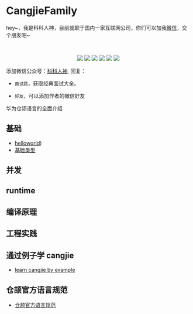 <!--
 * @Author: shgopher shgopher@gmail.com
 * @Date: 2024-06-22 13:20:08
 * @LastEditors: shgopher shgopher@gmail.com
 * @LastEditTime: 2024-06-23 17:58:50
 * @FilePath: /CangjieFamily/README.md
 * @Description: 
 * 
 * Copyright (c) 2024 by shgopher, All Rights Reserved. 
-->
# CangjieFamily
<p align="left">
hey~，我是科科人神，目前就职于国内一家互联网公司，你们可以加我<a href="#wechat.png">微信</a>，交个朋友吧~
</p>
<br>
<p align="center">
<a href='#wechat.png'
 target="_blank"><img src="https://img.shields.io/static/v1?label=%E7%A7%91%E7%A7%91%E4%BA%BA%E7%A5%9E&message=%E5%85%AC%E4%BC%97%E5%8F%B7&color="></a>
<a href="https://www.youtube.com/channel/UCK8wjBe9sh4VHSowLQmWOzg" target="_blank"><img src="https://img.shields.io/static/v1?label=youtube&message=YouTube&color=red"></a>
<a href="https://space.bilibili.com/478621088" target="_blank"><img src="https://img.shields.io/static/v1?label=bilibili&message=b%E7%AB%99&color=blue"></a>
<a href="https://www.zhihu.com/people/shgopher" target="_blank"><img src="https://img.shields.io/static/v1?label=zhihu&message=%E7%9F%A5%E4%B9%8E&color=blue"></a>
<a href="https://blog.csdn.net/zyfljxzby" target="_blank"><img src="https://img.shields.io/static/v1?label=csdn&message=CSDN&color=red"></a>
<a href="https://www.toutiao.com/c/user/token/MS4wLjABAAAAIGeO1-kCUelF-G8GW3AvJlrEL7tiO24WHJmnX4nV1bs" target="_blank"><img src="https://img.shields.io/static/v1?label=toutiao&message=%E5%A4%B4%E6%9D%A1&color=red"></a>
</p>
添加微信公众号：<a href="#wechat.png">科科人神</a>, 回复：


- `面试题`，获取经典面试大全。

- `好友`，可以添加作者的微信好友

华为仓颉语言的全面介绍
## 基础
- [helloworld](./基础/helloworld/README.md))
- [基础类型](./基础/基础类型/README.md)
## 并发
## runtime
## 编译原理
## 工程实践
## 通过例子学 cangjie
- [learn cangjie by example](https://github.com/shgopher/learn-cangjie-by-example)
## 仓颉官方语言规范
- [仓颉官方语言规范](./cjbook.pdf)
